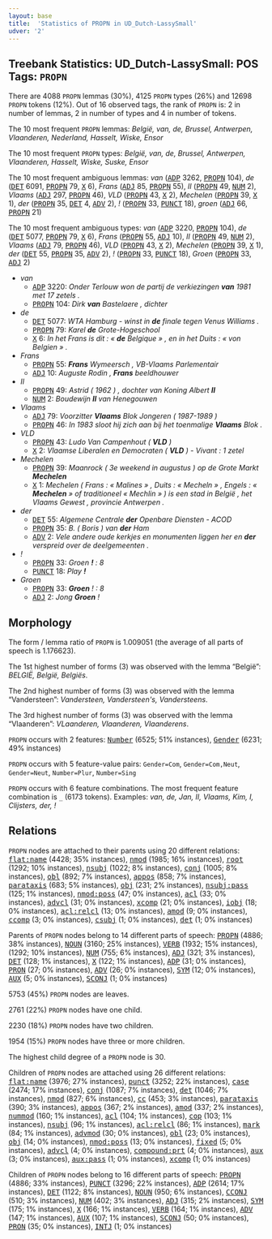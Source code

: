 ```yaml
---
layout: base
title:  'Statistics of PROPN in UD_Dutch-LassySmall'
udver: '2'
---
```


## Treebank Statistics: UD_Dutch-LassySmall: POS Tags: `PROPN`

There are 4088 `PROPN` lemmas (30%), 4125 `PROPN` types (26%) and 12698 `PROPN` tokens (12%).
Out of 16 observed tags, the rank of `PROPN` is: 2 in number of lemmas, 2 in number of types and 4 in number of tokens.

The 10 most frequent `PROPN` lemmas: <em>België, van, de, Brussel, Antwerpen, Vlaanderen, Nederland, Hasselt, Wiske, Ensor</em>

The 10 most frequent `PROPN` types:  <em>België, van, de, Brussel, Antwerpen, Vlaanderen, Hasselt, Wiske, Suske, Ensor</em>

The 10 most frequent ambiguous lemmas: <em>van</em> (<tt><a href="nl_lassysmall-pos-ADP.html">ADP</a></tt> 3262, <tt><a href="nl_lassysmall-pos-PROPN.html">PROPN</a></tt> 104), <em>de</em> (<tt><a href="nl_lassysmall-pos-DET.html">DET</a></tt> 6091, <tt><a href="nl_lassysmall-pos-PROPN.html">PROPN</a></tt> 79, <tt><a href="nl_lassysmall-pos-X.html">X</a></tt> 6), <em>Frans</em> (<tt><a href="nl_lassysmall-pos-ADJ.html">ADJ</a></tt> 85, <tt><a href="nl_lassysmall-pos-PROPN.html">PROPN</a></tt> 55), <em>II</em> (<tt><a href="nl_lassysmall-pos-PROPN.html">PROPN</a></tt> 49, <tt><a href="nl_lassysmall-pos-NUM.html">NUM</a></tt> 2), <em>Vlaams</em> (<tt><a href="nl_lassysmall-pos-ADJ.html">ADJ</a></tt> 297, <tt><a href="nl_lassysmall-pos-PROPN.html">PROPN</a></tt> 46), <em>VLD</em> (<tt><a href="nl_lassysmall-pos-PROPN.html">PROPN</a></tt> 43, <tt><a href="nl_lassysmall-pos-X.html">X</a></tt> 2), <em>Mechelen</em> (<tt><a href="nl_lassysmall-pos-PROPN.html">PROPN</a></tt> 39, <tt><a href="nl_lassysmall-pos-X.html">X</a></tt> 1), <em>der</em> (<tt><a href="nl_lassysmall-pos-PROPN.html">PROPN</a></tt> 35, <tt><a href="nl_lassysmall-pos-DET.html">DET</a></tt> 4, <tt><a href="nl_lassysmall-pos-ADV.html">ADV</a></tt> 2), <em>!</em> (<tt><a href="nl_lassysmall-pos-PROPN.html">PROPN</a></tt> 33, <tt><a href="nl_lassysmall-pos-PUNCT.html">PUNCT</a></tt> 18), <em>groen</em> (<tt><a href="nl_lassysmall-pos-ADJ.html">ADJ</a></tt> 66, <tt><a href="nl_lassysmall-pos-PROPN.html">PROPN</a></tt> 21)

The 10 most frequent ambiguous types:  <em>van</em> (<tt><a href="nl_lassysmall-pos-ADP.html">ADP</a></tt> 3220, <tt><a href="nl_lassysmall-pos-PROPN.html">PROPN</a></tt> 104), <em>de</em> (<tt><a href="nl_lassysmall-pos-DET.html">DET</a></tt> 5077, <tt><a href="nl_lassysmall-pos-PROPN.html">PROPN</a></tt> 79, <tt><a href="nl_lassysmall-pos-X.html">X</a></tt> 6), <em>Frans</em> (<tt><a href="nl_lassysmall-pos-PROPN.html">PROPN</a></tt> 55, <tt><a href="nl_lassysmall-pos-ADJ.html">ADJ</a></tt> 10), <em>II</em> (<tt><a href="nl_lassysmall-pos-PROPN.html">PROPN</a></tt> 49, <tt><a href="nl_lassysmall-pos-NUM.html">NUM</a></tt> 2), <em>Vlaams</em> (<tt><a href="nl_lassysmall-pos-ADJ.html">ADJ</a></tt> 79, <tt><a href="nl_lassysmall-pos-PROPN.html">PROPN</a></tt> 46), <em>VLD</em> (<tt><a href="nl_lassysmall-pos-PROPN.html">PROPN</a></tt> 43, <tt><a href="nl_lassysmall-pos-X.html">X</a></tt> 2), <em>Mechelen</em> (<tt><a href="nl_lassysmall-pos-PROPN.html">PROPN</a></tt> 39, <tt><a href="nl_lassysmall-pos-X.html">X</a></tt> 1), <em>der</em> (<tt><a href="nl_lassysmall-pos-DET.html">DET</a></tt> 55, <tt><a href="nl_lassysmall-pos-PROPN.html">PROPN</a></tt> 35, <tt><a href="nl_lassysmall-pos-ADV.html">ADV</a></tt> 2), <em>!</em> (<tt><a href="nl_lassysmall-pos-PROPN.html">PROPN</a></tt> 33, <tt><a href="nl_lassysmall-pos-PUNCT.html">PUNCT</a></tt> 18), <em>Groen</em> (<tt><a href="nl_lassysmall-pos-PROPN.html">PROPN</a></tt> 33, <tt><a href="nl_lassysmall-pos-ADJ.html">ADJ</a></tt> 2)


* <em>van</em>
  * <tt><a href="nl_lassysmall-pos-ADP.html">ADP</a></tt> 3220: <em>Onder Terlouw won de partij de verkiezingen <b>van</b> 1981 met 17 zetels .</em>
  * <tt><a href="nl_lassysmall-pos-PROPN.html">PROPN</a></tt> 104: <em>Dirk <b>van</b> Bastelaere , dichter</em>
* <em>de</em>
  * <tt><a href="nl_lassysmall-pos-DET.html">DET</a></tt> 5077: <em>WTA Hamburg - winst in <b>de</b> finale tegen Venus Williams .</em>
  * <tt><a href="nl_lassysmall-pos-PROPN.html">PROPN</a></tt> 79: <em>Karel <b>de</b> Grote-Hogeschool</em>
  * <tt><a href="nl_lassysmall-pos-X.html">X</a></tt> 6: <em>In het Frans is dit : « <b>de</b> Belgique » , en in het Duits : « von Belgien » .</em>
* <em>Frans</em>
  * <tt><a href="nl_lassysmall-pos-PROPN.html">PROPN</a></tt> 55: <em><b>Frans</b> Wymeersch , VB-Vlaams Parlementair</em>
  * <tt><a href="nl_lassysmall-pos-ADJ.html">ADJ</a></tt> 10: <em>Auguste Rodin , <b>Frans</b> beeldhouwer</em>
* <em>II</em>
  * <tt><a href="nl_lassysmall-pos-PROPN.html">PROPN</a></tt> 49: <em>Astrid ( 1962 ) , dochter van Koning Albert <b>II</b></em>
  * <tt><a href="nl_lassysmall-pos-NUM.html">NUM</a></tt> 2: <em>Boudewijn <b>II</b> van Henegouwen</em>
* <em>Vlaams</em>
  * <tt><a href="nl_lassysmall-pos-ADJ.html">ADJ</a></tt> 79: <em>Voorzitter <b>Vlaams</b> Blok Jongeren ( 1987-1989 )</em>
  * <tt><a href="nl_lassysmall-pos-PROPN.html">PROPN</a></tt> 46: <em>In 1983 sloot hij zich aan bij het toenmalige <b>Vlaams</b> Blok .</em>
* <em>VLD</em>
  * <tt><a href="nl_lassysmall-pos-PROPN.html">PROPN</a></tt> 43: <em>Ludo Van Campenhout ( <b>VLD</b> )</em>
  * <tt><a href="nl_lassysmall-pos-X.html">X</a></tt> 2: <em>Vlaamse Liberalen en Democraten ( <b>VLD</b> ) - Vivant : 1 zetel</em>
* <em>Mechelen</em>
  * <tt><a href="nl_lassysmall-pos-PROPN.html">PROPN</a></tt> 39: <em>Maanrock ( 3e weekend in augustus ) op de Grote Markt <b>Mechelen</b></em>
  * <tt><a href="nl_lassysmall-pos-X.html">X</a></tt> 1: <em>Mechelen ( Frans : « Malines » , Duits : « Mecheln » , Engels : « <b>Mechelen</b> » of traditioneel « Mechlin » ) is een stad in België , het Vlaams Gewest , provincie Antwerpen .</em>
* <em>der</em>
  * <tt><a href="nl_lassysmall-pos-DET.html">DET</a></tt> 55: <em>Algemene Centrale <b>der</b> Openbare Diensten - ACOD</em>
  * <tt><a href="nl_lassysmall-pos-PROPN.html">PROPN</a></tt> 35: <em>B. ( Boris ) van <b>der</b> Ham</em>
  * <tt><a href="nl_lassysmall-pos-ADV.html">ADV</a></tt> 2: <em>Vele andere oude kerkjes en monumenten liggen her en <b>der</b> verspreid over de deelgemeenten .</em>
* <em>!</em>
  * <tt><a href="nl_lassysmall-pos-PROPN.html">PROPN</a></tt> 33: <em>Groen <b>!</b> : 8</em>
  * <tt><a href="nl_lassysmall-pos-PUNCT.html">PUNCT</a></tt> 18: <em>Play <b>!</b></em>
* <em>Groen</em>
  * <tt><a href="nl_lassysmall-pos-PROPN.html">PROPN</a></tt> 33: <em><b>Groen</b> ! : 8</em>
  * <tt><a href="nl_lassysmall-pos-ADJ.html">ADJ</a></tt> 2: <em>Jong <b>Groen</b> !</em>

## Morphology

The form / lemma ratio of `PROPN` is 1.009051 (the average of all parts of speech is 1.176623).

The 1st highest number of forms (3) was observed with the lemma “België”: <em>BELGIË, België, Belgiës</em>.

The 2nd highest number of forms (3) was observed with the lemma “Vandersteen”: <em>Vandersteen, Vandersteen's, Vandersteens</em>.

The 3rd highest number of forms (3) was observed with the lemma “Vlaanderen”: <em>VLaanderen, Vlaanderen, Vlaanderens</em>.

`PROPN` occurs with 2 features: <tt><a href="nl_lassysmall-feat-Number.html">Number</a></tt> (6525; 51% instances), <tt><a href="nl_lassysmall-feat-Gender.html">Gender</a></tt> (6231; 49% instances)

`PROPN` occurs with 5 feature-value pairs: `Gender=Com`, `Gender=Com,Neut`, `Gender=Neut`, `Number=Plur`, `Number=Sing`

`PROPN` occurs with 6 feature combinations.
The most frequent feature combination is `_` (6173 tokens).
Examples: <em>van, de, Jan, II, Vlaams, Kim, I, Clijsters, der, !</em>


## Relations

`PROPN` nodes are attached to their parents using 20 different relations: <tt><a href="nl_lassysmall-dep-flat-name.html">flat:name</a></tt> (4428; 35% instances), <tt><a href="nl_lassysmall-dep-nmod.html">nmod</a></tt> (1985; 16% instances), <tt><a href="nl_lassysmall-dep-root.html">root</a></tt> (1292; 10% instances), <tt><a href="nl_lassysmall-dep-nsubj.html">nsubj</a></tt> (1022; 8% instances), <tt><a href="nl_lassysmall-dep-conj.html">conj</a></tt> (1005; 8% instances), <tt><a href="nl_lassysmall-dep-obl.html">obl</a></tt> (892; 7% instances), <tt><a href="nl_lassysmall-dep-appos.html">appos</a></tt> (858; 7% instances), <tt><a href="nl_lassysmall-dep-parataxis.html">parataxis</a></tt> (683; 5% instances), <tt><a href="nl_lassysmall-dep-obj.html">obj</a></tt> (231; 2% instances), <tt><a href="nl_lassysmall-dep-nsubj-pass.html">nsubj:pass</a></tt> (125; 1% instances), <tt><a href="nl_lassysmall-dep-nmod-poss.html">nmod:poss</a></tt> (47; 0% instances), <tt><a href="nl_lassysmall-dep-acl.html">acl</a></tt> (33; 0% instances), <tt><a href="nl_lassysmall-dep-advcl.html">advcl</a></tt> (31; 0% instances), <tt><a href="nl_lassysmall-dep-xcomp.html">xcomp</a></tt> (21; 0% instances), <tt><a href="nl_lassysmall-dep-iobj.html">iobj</a></tt> (18; 0% instances), <tt><a href="nl_lassysmall-dep-acl-relcl.html">acl:relcl</a></tt> (13; 0% instances), <tt><a href="nl_lassysmall-dep-amod.html">amod</a></tt> (9; 0% instances), <tt><a href="nl_lassysmall-dep-ccomp.html">ccomp</a></tt> (3; 0% instances), <tt><a href="nl_lassysmall-dep-csubj.html">csubj</a></tt> (1; 0% instances), <tt><a href="nl_lassysmall-dep-det.html">det</a></tt> (1; 0% instances)

Parents of `PROPN` nodes belong to 14 different parts of speech: <tt><a href="nl_lassysmall-pos-PROPN.html">PROPN</a></tt> (4886; 38% instances), <tt><a href="nl_lassysmall-pos-NOUN.html">NOUN</a></tt> (3160; 25% instances), <tt><a href="nl_lassysmall-pos-VERB.html">VERB</a></tt> (1932; 15% instances),  (1292; 10% instances), <tt><a href="nl_lassysmall-pos-NUM.html">NUM</a></tt> (755; 6% instances), <tt><a href="nl_lassysmall-pos-ADJ.html">ADJ</a></tt> (321; 3% instances), <tt><a href="nl_lassysmall-pos-DET.html">DET</a></tt> (128; 1% instances), <tt><a href="nl_lassysmall-pos-X.html">X</a></tt> (122; 1% instances), <tt><a href="nl_lassysmall-pos-ADP.html">ADP</a></tt> (31; 0% instances), <tt><a href="nl_lassysmall-pos-PRON.html">PRON</a></tt> (27; 0% instances), <tt><a href="nl_lassysmall-pos-ADV.html">ADV</a></tt> (26; 0% instances), <tt><a href="nl_lassysmall-pos-SYM.html">SYM</a></tt> (12; 0% instances), <tt><a href="nl_lassysmall-pos-AUX.html">AUX</a></tt> (5; 0% instances), <tt><a href="nl_lassysmall-pos-SCONJ.html">SCONJ</a></tt> (1; 0% instances)

5753 (45%) `PROPN` nodes are leaves.

2761 (22%) `PROPN` nodes have one child.

2230 (18%) `PROPN` nodes have two children.

1954 (15%) `PROPN` nodes have three or more children.

The highest child degree of a `PROPN` node is 30.

Children of `PROPN` nodes are attached using 26 different relations: <tt><a href="nl_lassysmall-dep-flat-name.html">flat:name</a></tt> (3976; 27% instances), <tt><a href="nl_lassysmall-dep-punct.html">punct</a></tt> (3252; 22% instances), <tt><a href="nl_lassysmall-dep-case.html">case</a></tt> (2474; 17% instances), <tt><a href="nl_lassysmall-dep-conj.html">conj</a></tt> (1087; 7% instances), <tt><a href="nl_lassysmall-dep-det.html">det</a></tt> (1046; 7% instances), <tt><a href="nl_lassysmall-dep-nmod.html">nmod</a></tt> (827; 6% instances), <tt><a href="nl_lassysmall-dep-cc.html">cc</a></tt> (453; 3% instances), <tt><a href="nl_lassysmall-dep-parataxis.html">parataxis</a></tt> (390; 3% instances), <tt><a href="nl_lassysmall-dep-appos.html">appos</a></tt> (367; 2% instances), <tt><a href="nl_lassysmall-dep-amod.html">amod</a></tt> (337; 2% instances), <tt><a href="nl_lassysmall-dep-nummod.html">nummod</a></tt> (160; 1% instances), <tt><a href="nl_lassysmall-dep-acl.html">acl</a></tt> (104; 1% instances), <tt><a href="nl_lassysmall-dep-cop.html">cop</a></tt> (103; 1% instances), <tt><a href="nl_lassysmall-dep-nsubj.html">nsubj</a></tt> (96; 1% instances), <tt><a href="nl_lassysmall-dep-acl-relcl.html">acl:relcl</a></tt> (86; 1% instances), <tt><a href="nl_lassysmall-dep-mark.html">mark</a></tt> (84; 1% instances), <tt><a href="nl_lassysmall-dep-advmod.html">advmod</a></tt> (30; 0% instances), <tt><a href="nl_lassysmall-dep-obl.html">obl</a></tt> (23; 0% instances), <tt><a href="nl_lassysmall-dep-obj.html">obj</a></tt> (14; 0% instances), <tt><a href="nl_lassysmall-dep-nmod-poss.html">nmod:poss</a></tt> (13; 0% instances), <tt><a href="nl_lassysmall-dep-fixed.html">fixed</a></tt> (5; 0% instances), <tt><a href="nl_lassysmall-dep-advcl.html">advcl</a></tt> (4; 0% instances), <tt><a href="nl_lassysmall-dep-compound-prt.html">compound:prt</a></tt> (4; 0% instances), <tt><a href="nl_lassysmall-dep-aux.html">aux</a></tt> (3; 0% instances), <tt><a href="nl_lassysmall-dep-aux-pass.html">aux:pass</a></tt> (1; 0% instances), <tt><a href="nl_lassysmall-dep-xcomp.html">xcomp</a></tt> (1; 0% instances)

Children of `PROPN` nodes belong to 16 different parts of speech: <tt><a href="nl_lassysmall-pos-PROPN.html">PROPN</a></tt> (4886; 33% instances), <tt><a href="nl_lassysmall-pos-PUNCT.html">PUNCT</a></tt> (3296; 22% instances), <tt><a href="nl_lassysmall-pos-ADP.html">ADP</a></tt> (2614; 17% instances), <tt><a href="nl_lassysmall-pos-DET.html">DET</a></tt> (1122; 8% instances), <tt><a href="nl_lassysmall-pos-NOUN.html">NOUN</a></tt> (950; 6% instances), <tt><a href="nl_lassysmall-pos-CCONJ.html">CCONJ</a></tt> (510; 3% instances), <tt><a href="nl_lassysmall-pos-NUM.html">NUM</a></tt> (402; 3% instances), <tt><a href="nl_lassysmall-pos-ADJ.html">ADJ</a></tt> (315; 2% instances), <tt><a href="nl_lassysmall-pos-SYM.html">SYM</a></tt> (175; 1% instances), <tt><a href="nl_lassysmall-pos-X.html">X</a></tt> (166; 1% instances), <tt><a href="nl_lassysmall-pos-VERB.html">VERB</a></tt> (164; 1% instances), <tt><a href="nl_lassysmall-pos-ADV.html">ADV</a></tt> (147; 1% instances), <tt><a href="nl_lassysmall-pos-AUX.html">AUX</a></tt> (107; 1% instances), <tt><a href="nl_lassysmall-pos-SCONJ.html">SCONJ</a></tt> (50; 0% instances), <tt><a href="nl_lassysmall-pos-PRON.html">PRON</a></tt> (35; 0% instances), <tt><a href="nl_lassysmall-pos-INTJ.html">INTJ</a></tt> (1; 0% instances)

